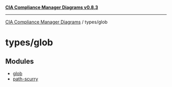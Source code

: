 [**CIA Compliance Manager Diagrams v0.8.3**](../../README.md)

***

[CIA Compliance Manager Diagrams](../../modules.md) / types/glob

# types/glob

## Modules

- [glob](glob/README.md)
- [path-scurry](path-scurry/README.md)
